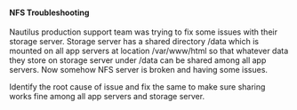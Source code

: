 #### NFS Troubleshooting

Nautilus production support team was trying to fix some issues with their storage server. Storage server has a shared directory /data which is mounted on all app servers at location /var/www/html so that whatever data they store on storage server under /data can be shared among all app servers. Now somehow NFS server is broken and having some issues.


Identify the root cause of issue and fix the same to make sure sharing works fine among all app servers and storage server.
